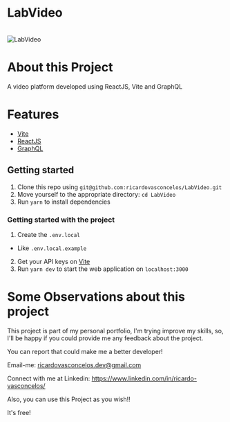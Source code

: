 # LabVideo

</br>
<img src="https://user-images.githubusercontent.com/61828136/175752706-11fbf7e9-ae6e-461d-b99c-5061b8345c04.png" title="LabVideo" />
</br>


# About this Project
A video platform developed using ReactJS, Vite and GraphQL

# Features
- <a href="https://vitejs.dev/">Vite</a>
- <a href="https://pt-br.reactjs.org/">ReactJS</a>
- <a href="https://graphql.org/">GraphQL</a>

## Getting started

1. Clone this repo using `git@github.com:ricardovasconcelos/LabVideo.git`
2. Move yourself to the appropriate directory: `cd LabVideo`<br />
3. Run `yarn` to install dependencies<br />

### Getting started with the project

1. Create the `.env.local`
  - Like `.env.local.example`
2. Get your API keys on <a href="https://graphcms.com/">Vite</a>
3. Run `yarn dev` to start the web application on `localhost:3000`

# Some Observations about this project
This project is part of my personal portfolio, I'm trying improve my skills, so, I'll be happy if you could provide me any feedback about the project.

You can report that could make me a better developer!

Email-me: ricardovasconcelos.dev@gmail.com

Connect with me at Linkedin: https://www.linkedin.com/in/ricardo-vasconcelos/

Also, you can use this Project as you wish!!

It's free!

